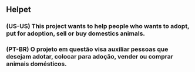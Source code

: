 ## Helpet
### (US-US) This project wants to help people who wants to adopt, put for adoption, sell or buy domestics animals.
### (PT-BR) O projeto em questão visa auxiliar pessoas que desejam adotar, colocar para adoção, vender ou comprar animais domésticos.
